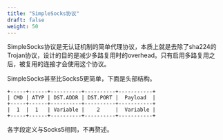 ```yaml
---
title: "SimpleSocks协议"
draft: false
weight: 50
---
```


SimpleSocks协议是无认证机制的简单代理协议，本质上就是去除了sha224的Trojan协议，设计的目的是减少多路复用时的overhead。只有启用多路复用之后，被复用的连接才会使用这个协议。

SimpleSocks甚至比Socks5更简单，下面是头部结构。

```text
+-----+------+----------+----------+-----------+
| CMD | ATYP | DST.ADDR | DST.PORT |  Payload  |
+-----+------+----------+----------+-----------+
|  1  |  1   | Variable |    2     |  Variable |
+-----+------+----------+----------+-----------+
```

各字段定义与Socks5相同，不再赘述。
